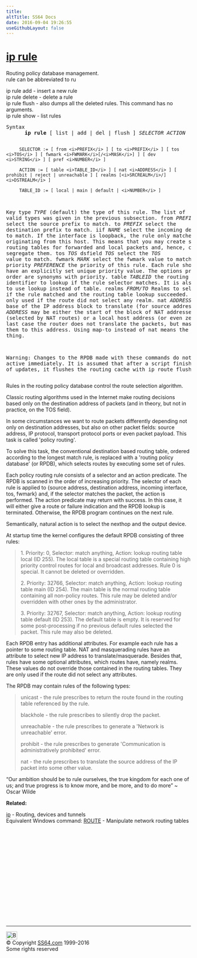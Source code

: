 ```yaml
---
title:
altTitle: SS64 Docs
date: 2016-09-04 19:26:55
useGithubLayout: false
---
```

<!-- #BeginLibraryItem "/Library/head_bash.lbi" --><!-- #EndLibraryItem --><h1><a href="ip.html">ip rule</a></h1>
<p>Routing policy database management.<br>
<span class="code">rule</span> can be abbreviated to <span class="code">ru</span></p>
<p> <span class="code">ip rule add</span> - insert a new rule<br>
<span class="code">ip rule delete</span> - delete a rule <br>
<span class="code">ip rule flush</span> - also dumps all the deleted rules. This command has no arguments.<br>
<span class="code">ip rule show</span> - list rules</p>
<pre>Syntax
      <b>ip rule</b> [ list | add | del | flush ] <i>SELECTOR</i> <i>ACTION</i>

         SELECTOR := [ from <i>PREFIX</i> ] [ to <i>PREFIX</i> ] [ tos <i>TOS</i> ] [ fwmark <i>FWMARK</i>[/<i>MASK</i>] ] [ dev <i>STRING</i> ] [ pref <i>NUMBER</i> ]

         ACTION := [ table <i>TABLE_ID</i> ] [ nat <i>ADDRESS</i> ] [ prohibit | reject | unreachable ] [ realms [<i>SRCREALM</i>/]<i>DSTREALM</i> ]

         TABLE_ID := [ local | main | default | <i>NUMBER</i> ]

Key
   type <i>TYPE</i> (default)
      the type of this rule. The list of valid types was given in the previous subsection. 
   from <i>PREFIX</i>
      select the source prefix to match. 
   to <i>PREFIX</i>
      select the destination prefix to match. 
   iif <i>NAME</i>
      select the incoming device to match. If the interface is loopback, the rule only matches
      packets originating from this host. This means that you may create separate routing tables
      for forwarded and local packets and, hence, completely segregate them. 
   tos <i>TOS</i>
   dsfield <i>TOS</i>
      select the <i>TOS</i> value to match. 
   fwmark <i>MARK</i>
      select the fwmark value to match. 
   priority <i>PREFERENCE</i>
      the priority of this rule. Each rule should have an explicitly set unique priority value.
      The options preference and order are synonyms with priority. 
   table <i>TABLEID</i>
      the routing table identifier to lookup if the rule selector matches.
      It is also possible to use lookup instead of table. 
   realms <i>FROM/TO</i>
      Realms to select if the rule matched and the routing table lookup succeeded.
      Realm TO is only used if the route did not select any realm. 
   nat <i>ADDRESS</i>
      The base of the IP address block to translate (for source addresses).
      The <i>ADDRESS</i> may be either the start of the block of NAT addresses (selected by NAT routes)
      or a local host address (or even zero). In the last case the router does not translate
      the packets, but masquerades them to this address. Using map-to instead of nat means the same thing.

Warning: Changes to the RPDB made with these commands do not become active immediately.
It is assumed that after a script finishes a batch of updates, it flushes the routing cache with ip route flush cache. </pre>
<p>Rules in the routing policy database control the route selection algorithm. </p>
<p>Classic routing algorithms used in the Internet make routing decisions based only on the destination address of packets (and in theory, but not in practice, on the TOS field).</p>
<p> In some circumstances we want to route packets differently depending not only on destination addresses, but also on other packet fields: source address, IP protocol, transport protocol ports or even packet payload. This task is called 'policy routing'. </p>
<p>To solve this task, the conventional destination based routing table, ordered according to the longest match rule, is replaced with a 'routing policy database' (or RPDB), which selects routes by executing some set of rules. </p>
<p>Each policy routing rule consists of a selector and an action predicate. The RPDB is scanned in the order of increasing priority. The selector of each rule is applied to {source address, destination address, incoming interface, tos, fwmark} and, if the selector matches the packet, the action is performed. The action predicate may return with success. In this case, it will either give a route or failure indication and the RPDB lookup is terminated. Otherwise, the RPDB program continues on the next rule. </p>
<p>Semantically, natural action is to select the nexthop and the output device. </p>
<p>At startup time the kernel configures the default RPDB consisting of three rules: </p>
<blockquote>
<p>1. Priority: 0, Selector: match anything, Action: lookup routing table local (ID 255). The local table is a special routing table containing high priority control routes for local and broadcast addresses. Rule 0 is special. It cannot be deleted or overridden. </p>
<p>2. Priority: 32766, Selector: match anything, Action: lookup routing table main (ID 254). The main table is the normal routing table containing all non-policy routes. This rule may be deleted and/or overridden with other ones by the administrator. </p>
<p>3. Priority: 32767, Selector: match anything, Action: lookup routing table default (ID 253). The default table is empty. It is reserved for some post-processing if no previous default rules selected the packet. This rule may also be deleted. </p>
</blockquote>
<p>Each RPDB entry has additional attributes. For example each rule has a pointer to some routing table. NAT and masquerading rules have an attribute to select new IP address to translate/masquerade. Besides that, rules have some optional attributes, which routes have, namely realms. These values do not override those contained in the routing tables. They are only used if the route did not select any attributes. </p>
<p>The RPDB may contain rules of the following types: </p>
<blockquote>
<p> unicast - the rule prescribes to return the route found in the routing table referenced by the rule.     </p>
<p>blackhole - the rule prescribes to silently drop the packet.     </p>
<p>unreachable - the rule prescribes to generate a 'Network is unreachable' error.     </p>
<p>prohibit - the rule prescribes to generate 'Communication is administratively prohibited' error.     </p>
<p>nat - the rule prescribes to translate the source address of the IP packet into some other value. <br>
</p>
</blockquote>
<p class="quote">“Our ambition should be to rule ourselves, the true kingdom for each one of us; and true progress is to know more, and be more, and to do more” ~ Oscar Wilde</p><p><b>Related:</b></p>
<p><a href="ip.html">ip</a> - Routing, devices and tunnels<br>
Equivalent Windows  command: <a href="../nt/route.html">ROUTE</a> - Manipulate network routing tables</p><!-- #BeginLibraryItem "/Library/foot_bash.lbi" --><p>
<!-- bash300 -->
<ins class="adsbygoogle" style="display:inline-block;width:300px;height:250px" data-ad-client="ca-pub-6140977852749469" data-ad-slot="4615356305"></ins>
<script>
(adsbygoogle = window.adsbygoogle || []).push({});
</script></p>
<hr>
<div id="bl" class="footer"><a href="ip-rule.html#"><img src="../images/top.png" width="30" height="22" alt="Back to the Top"></a></div>
<div id="br" class="footer, tagline">© Copyright <a href="../index.html">SS64.com</a> 1999-2016<br>
Some rights reserved</div><!-- #EndLibraryItem -->

